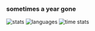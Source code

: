 ### sometimes a year gone

![stats](https://github-readme-stats.vercel.app/api?username=devskar&show_icons=true&theme=onedark)
![languages](https://github-readme-stats.vercel.app/api/top-langs/?username=devskar&langs_count=8&theme=onedark)
![time stats](https://github-readme-stats.vercel.app/api/wakatime?username=devskar)
